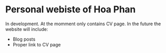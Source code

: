 # Personal webiste of Hoa Phan

In development. At the momment only contains CV page. In the future the website will include:

- Blog posts
- Proper link to CV page
